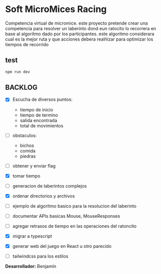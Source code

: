 # Soft MicroMices Racing

Competencia virtual de micromice. este proyecto pretende crear una competencia para resolver un laberinto dond eun ratocito lo recorrera en base al algoritmo dado por los participantes. este algoritmo considerara cual es la mejor ruta y que acciones debera realñizar para optimizar los tiempos de recorrido


## test
```bash
npm run dev

``````


## BACKLOG

- [x] Escucha de diversos puntos:
    * tiempo de inicio
    * tiempo de termino
    * salida encontrada
    * total de movimientos
- [ ] obstaculos:
    * bichos
    * comida
    * piedras
- [ ] obtener y enviar flag
- [x] tomar tiempo
- [ ] generacion de laberintos complejos
- [x] ordenar directorios y archivos
- [ ] ejemplo de algoritmo basico para la resolucion del laberinto
- [ ] documentar APIs basicas Mouse, MouseResponses
- [ ] agregar retrasos de tiempo en las operaciones del ratoncito
- [x] migrar a typescript
- [x] generar web del juego en React u otro parecido
- [ ] tailwindcss para los estilos


**Desarrollador:** Benjamín 